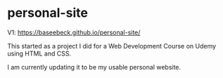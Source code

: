 # personal-site
V1: https://baseebeck.github.io/personal-site/

This started as a project I did for a Web Development Course on Udemy using HTML and CSS.

I am currently updating it to be my usable personal website.
